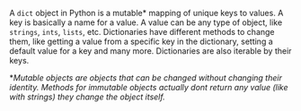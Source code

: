 A `dict` object in Python is a mutable* mapping of unique keys to values. A key is basically a name for a value. A value can be any type of object, like `strings`, `ints`, `lists`, etc. Dictionaries have different methods to change them, like getting a value from a specific key in the dictionary, setting a default value for a key and many more. Dictionaries are also iterable by their keys.

*_Mutable objects are objects that can be changed without changing their identity. Methods for immutable objects actually dont return any value (like with strings) they change the object itself._
